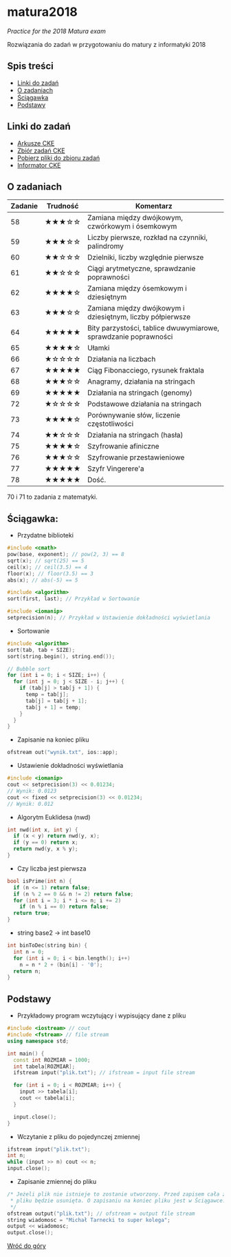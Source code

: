 <a name="start"></a>
# matura2018
*Practice for the 2018 Matura exam*

Rozwiązania do zadań w przygotowaniu do matury z informatyki 2018

## Spis treści
* [Linki do zadań](#linki)
* [O zadaniach](#zadania)
* [Ściągawka](#sciagawka)
* [Podstawy](#podstawy)

<a name="linki"></a>
## Linki do zadań

* [Arkusze CKE](https://cke.gov.pl/egzamin-maturalny/egzamin-w-nowej-formule/arkusze/)
* [Zbiór zadań CKE](https://cke.gov.pl/images/_EGZAMIN_MATURALNY_OD_2015/Materialy/Zbiory_zadan/Matura_Zbi%C3%B3r_zada%C5%84_Informatyka.pdf)
* [Pobierz pliki do zbioru zadań](https://cke.gov.pl/images/_EGZAMIN_MATURALNY_OD_2015/Materialy/Zbiory_zadan/inf-pr-dane.zip)
* [Informator CKE](https://cke.gov.pl/images/_EGZAMIN_MATURALNY_OD_2015/Informatory/2015/Informatyka.pdf)

<a name="zadania"></a>
## O zadaniach

Zadanie | Trudność | Komentarz
------- | -------- | ---------
58 | ★★★☆☆ | Zamiana między dwójkowym, czwórkowym i ósemkowym
59 | ★★★☆☆ | Liczby pierwsze, rozkład na czynniki, palindromy
60 | ★★☆☆☆ | Dzielniki, liczby względnie pierwsze
61 | ★★☆☆☆ | Ciągi arytmetyczne, sprawdzanie poprawności
62 | ★★★★☆ | Zamiana między ósemkowym i dziesiętnym
63 | ★★★☆☆ | Zamiana między dwójkowym i dziesiętnym, liczby półpierwsze
64 | ★★★★★ | Bity parzystości, tablice dwuwymiarowe, sprawdzanie poprawności
65 | ★★★★☆ | Ułamki
66 | ★☆☆☆☆ | Działania na liczbach
67 | ★★★★★ | Ciąg Fibonacciego, rysunek fraktala
68 | ★★★☆☆ | Anagramy, działania na stringach
69 | ★★★★★ | Działania na stringach (genomy)
72 | ★☆☆☆☆ | Podstawowe działania na stringach
73 | ★★★★☆ | Porównywanie słów, liczenie częstotliwości
74 | ★★☆☆☆ | Działania na stringach (hasła)
75 | ★★★★☆ | Szyfrowanie afiniczne
76 | ★★★☆☆ | Szyfrowanie przestawieniowe
77 | ★★★★★ | Szyfr Vingerere'a
78 | ★★★★★ | Dość.

70 i 71 to zadania z matematyki.

<a name="sciagawka"></a>
## Ściągawka:

- Przydatne biblioteki
```c++
#include <cmath>
pow(base, exponent); // pow(2, 3) == 8
sqrt(x); // sqrt(25) == 5
ceil(x); // ceil(3.5) == 4
floor(x); // floor(3.5) == 3
abs(x); // abs(-5) == 5

#include <algorithm>
sort(first, last); // Przykład w Sortowanie

#include <iomanip>
setprecision(n); // Przykład w Ustawienie dokładności wyświetlania
```

- Sortowanie
```c++
#include <algorithm>
sort(tab, tab + SIZE);
sort(string.begin(), string.end());

// Bubble sort
for (int i = 0; i < SIZE; i++) {
  for (int j = 0; j < SIZE - i; j++) {
    if (tab[j] > tab[j + 1]) {
      temp = tab[j];
      tab[j] = tab[j + 1];
      tab[j + 1] = temp;
    }
  }
}
```

- Zapisanie na koniec pliku
```c++
ofstream out("wynik.txt", ios::app);
```

- Ustawienie dokładności wyświetlania
```c++
#include <iomanip>
cout << setprecision(3) << 0.01234;
// Wynik: 0.0123
cout << fixed << setprecision(3) << 0.01234;
// Wynik: 0.012
```

- Algorytm Euklidesa (nwd)
```c++
int nwd(int x, int y) {
  if (x < y) return nwd(y, x);
  if (y == 0) return x;
  return nwd(y, x % y);
}
```

- Czy liczba jest pierwsza
```c++
bool isPrime(int n) {
  if (n <= 1) return false;
  if (n % 2 == 0 && n != 2) return false;
  for (int i = 3; i * i <= n; i += 2)
    if (n % i == 0) return false;
  return true;
}
```

- string base2 -> int base10
```c++
int binToDec(string bin) {
  int n = 0;
  for (int i = 0; i < bin.length(); i++)
    n = n * 2 + (bin[i] - '0');
  return n;
}
```

<a name="podstawy"></a>
## Podstawy

- Przykładowy program wczytujący i wypisujący dane z pliku
```c++
#include <iostream> // cout
#include <fstream> // file stream
using namespace std;

int main() {
  const int ROZMIAR = 1000;
  int tabela[ROZMIAR];
  ifstream input("plik.txt"); // ifstream = input file stream

  for (int i = 0; i < ROZMIAR; i++) {
    input >> tabela[i];
    cout << tabela[i];
  }

  input.close();
}
```

- Wczytanie z pliku do pojedynczej zmiennej
```c++
ifstream input("plik.txt");
int n;
while (input >> n) cout << n;
input.close();
```

- Zapisanie zmiennej do pliku
```c++
/* Jeżeli plik nie istnieje to zostanie utworzony. Przed zapisem cała zawartość 
 * pliku będzie usunięta. O zapisaniu na koniec pliku jest w Ściągawce. 
 */
ofstream output("plik.txt"); // ofstream = output file stream
string wiadomosc = "Michał Tarnecki to super kolega";
output << wiadomosc;
output.close();
```

[Wróć do góry](#start)